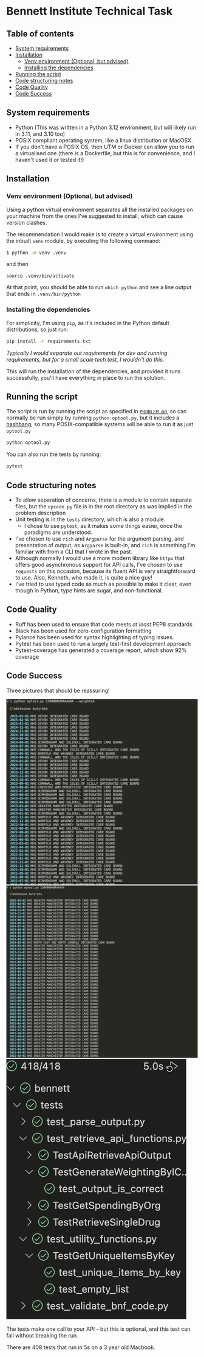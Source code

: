 # Bennett Institute Technical Task <!-- omit in toc -->

## Table of contents <!-- omit in toc -->

- [System requirements](#system-requirements)
- [Installation](#installation)
  - [Venv environment (Optional, but advised)](#venv-environment-optional-but-advised)
  - [Installing the dependencies](#installing-the-dependencies)
- [Running the script](#running-the-script)
- [Code structuring notes](#code-structuring-notes)
- [Code Quality](#code-quality)
- [Code Success](#code-success)


## System requirements

- Python (This was written in a Python 3.12 environment, but will likely run in 3.11, and 3.10 too)
- POSIX compliant operating system, like a linux distribution or MacOSX.
- If you don't have a POSIX OS, then UTM or Docker can allow you to run a virtualised one (there is a Dockerfile, but this is for convenience, and I haven't used it or tested it!)

## Installation

### Venv environment (Optional, but advised)

Using a python virtual environment separates all the installed packages on your machine from the ones I've suggested to install, which can cause version clashes.

The recommendation I would make is to create a virtual environment using the inbuilt `venv` module, by executing the following command:

```sh
$ python -m venv .venv
```

and then

```
source .venv/bin/activate
```

At that point, you should be able to run `which python` and see a line output that ends in `.venv/bin/python`

### Installing the dependencies

For simplicity, I'm using `pip`, as it's included in the Python default distributions, so just run:

```sh
pip install -r requirements.txt
```

_Typically I would separate out requirements for dev and running requirements, but for a small scale tech test, I wouldn't do this._

This will run the installation of the dependencies, and provided it runs successfully, you'll have everything in place to run the solution.

## Running the script

The script is run by running the script as specified in [`PROBLEM.md`](PROBLEM.md), so can normally be run simply by running `python optool.py`, but it includes a [hashbang](https://en.wikipedia.org/wiki/Shebang_%28Unix%29), so many POSIX-compatible systems will be able to run it as just `optool.py`

```sh
python optool.py
```

You can also run the tests by running:

```sh
pytest
```

## Code structuring notes

- To allow separation of concerns, there is a module to contain separate files, but the `opcode.py` file is in the root directory as was implied in the problem description
- Unit testing is in the `tests` directory, which is also a module.
  - I chose to use `pytest`, as it makes some things easier, once the paradigms are understood.
- I've chosen to use `rich` and `Argparse` for the argument parsing, and presentation of output, as `Argparse` is built-in, and `rich` is something I'm familiar with from a CLI that I wrote in the past.
- Although normally I would use a more modern library like `httpx` that offers good asynchronous support for API calls, I've chosen to use `requests` on this occasion, because its fluent API is very straightforward to use.  Also, Kenneth, who made it, is quite a nice guy!
- I've tried to use typed code as much as possible to make it clear, even though in Python, type hints are sugar, and non-functional.

## Code Quality
- Ruff has been used to ensure that code meets _at least_ PEP8 standards
- Black has been used for zero-configuration formatting
- Pylance has been used for syntax highlighting of typing issues.
- Pytest has been used to run a largely test-first development approach
- Pytest-coverage has generated a coverage report, which show 92% coverage

## Code Success
Three pictures that should be reassuring!

![Tool running with weighted option](imgs/tool_running_weighted.png)
![Tool running in initial version](imgs/tool_running.png)
![Tests passing](imgs/tests_passing.png)

The tests make one call to your API - but this is optional, and this test can fail without breaking the run.

There are 408 tests that run in 5s on a 3 year old Macbook.
